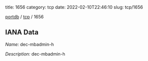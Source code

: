 title: 1656
category: tcp
date: 2022-02-10T22:46:10
slug: tcp/1656

[portdb](/) / [tcp](/category/tcp.html) / 1656


## IANA Data

_Name:_ dec-mbadmin-h

_Description:_ dec-mbadmin-h


